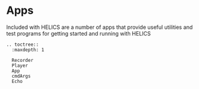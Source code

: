 Apps
============

Included with HELICS are a number of apps that provide useful utilities and test programs for getting started and running with HELICS


```eval_rst
.. toctree::
  :maxdepth: 1

  Recorder
  Player
  App
  cmdArgs
  Echo
```

<!--
TODO: Add following to TOC above
Echo
Source
Tracer
Broker
App
-->
